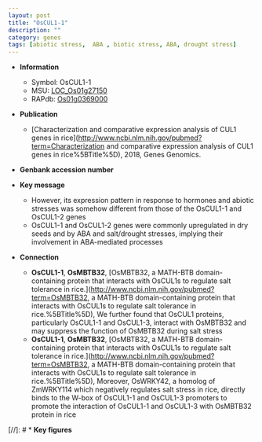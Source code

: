 ```yaml
---
layout: post
title: "OsCUL1-1"
description: ""
category: genes
tags: [abiotic stress,  ABA , biotic stress, ABA, drought stress]
---
```


* **Information**  
    + Symbol: OsCUL1-1  
    + MSU: [LOC_Os01g27150](http://rice.uga.edu/cgi-bin/ORF_infopage.cgi?orf=LOC_Os01g27150)  
    + RAPdb: [Os01g0369000](https://rapdb.dna.affrc.go.jp/locus/?name=Os01g0369000)  

* **Publication**  
    + [Characterization and comparative expression analysis of CUL1 genes in rice](http://www.ncbi.nlm.nih.gov/pubmed?term=Characterization and comparative expression analysis of CUL1 genes in rice%5BTitle%5D), 2018, Genes Genomics.

* **Genbank accession number**  

* **Key message**  
    + However, its expression pattern in response to hormones and abiotic stresses was somehow different from those of the OsCUL1-1 and OsCUL1-2 genes
    + OsCUL1-1 and OsCUL1-2 genes were commonly upregulated in dry seeds and by ABA and salt/drought stresses, implying their involvement in ABA-mediated processes

* **Connection**  
    + __OsCUL1-1__, __OsMBTB32__, [OsMBTB32, a MATH-BTB domain-containing protein that interacts with OsCUL1s to regulate salt tolerance in rice.](http://www.ncbi.nlm.nih.gov/pubmed?term=OsMBTB32, a MATH-BTB domain-containing protein that interacts with OsCUL1s to regulate salt tolerance in rice.%5BTitle%5D),  We further found that OsCUL1 proteins, particularly OsCUL1-1 and OsCUL1-3, interact with OsMBTB32 and may suppress the function of OsMBTB32 during salt stress
    + __OsCUL1-1__, __OsMBTB32__, [OsMBTB32, a MATH-BTB domain-containing protein that interacts with OsCUL1s to regulate salt tolerance in rice.](http://www.ncbi.nlm.nih.gov/pubmed?term=OsMBTB32, a MATH-BTB domain-containing protein that interacts with OsCUL1s to regulate salt tolerance in rice.%5BTitle%5D),  Moreover, OsWRKY42, a homolog of ZmWRKY114 which negatively regulates salt stress in rice, directly binds to the W-box of OsCUL1-1 and OsCUL1-3 promoters to promote the interaction of OsCUL1-1 and OsCUL1-3 with OsMBTB32 protein in rice

[//]: # * **Key figures**  


